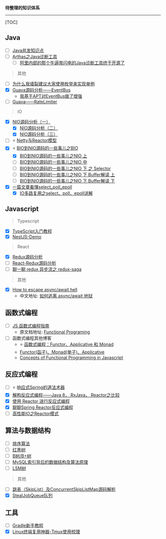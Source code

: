 **待整理的知识体系**

---

[TOC]

## Java

* [ ] [Java并发知识点](https://github.com/CL0610/Java-concurrency)
* [ ] [Arthas之Java诊断工具](https://juejin.im/post/5c1c533df265da610e800e5a?utm_source=gold_browser_extension)
    * [ ] [阿里内部的那个牛逼带闪电的Java诊断工具终于开源了](https://juejin.im/post/5c24b5756fb9a049f23cd0b7?utm_source=gold_browser_extension)

> 其他

* [ ] [为什么我墙裂建议大家使用枚举来实现单例](https://juejin.im/post/5b285d236fb9a00e9b39fdd2?utm_source=gold_browser_extension)
* [x] [Guava源码分析——EventBus](https://juejin.im/post/5b61c852e51d451956055476?utm_source=gold_browser_extension)
    * [我基于APT对EventBus做了增强](https://github.com/IceMimosa/EventBus)
* [ ] [Guava——RateLimiter](http://ifeve.com/guava-ratelimiter/)

> IO

* [x] [NIO源码分析（一）](https://www.jianshu.com/p/4ad93f696fb2)
    * [x] [NIO源码分析（二）](https://www.jianshu.com/p/997cd57da597)
    * [x] [NIO源码分析（三）](https://www.jianshu.com/p/2730a9a02a09)
* [ ] ⭐ [Netty与Reactor模型](https://juejin.im/post/5c492656e51d451d200e4ebf?utm_source=gold_browser_extension)
* [x] ⭐ [BIO到NIO源码的一些事儿之BIO](https://juejin.im/post/5c2cc075f265da611037298e)
    * [x] [BIO到NIO源码的一些事儿之NIO 上](https://juejin.im/post/5c2e23156fb9a049ff4e4009)
    * [ ] [BIO到NIO源码的一些事儿之NIO 中](https://juejin.im/post/5c34d1dd6fb9a049c84fa2ce)
    * [ ] [BIO到NIO源码的一些事儿之NIO 下 之 Selector](https://juejin.im/post/5c3a01d851882525c55fad36)
    * [ ] [BIO到NIO源码的一些事儿之NIO 下 Buffer解读 上](https://juejin.im/post/5c4738c151882525c638144e)
    * [ ] [BIO到NIO源码的一些事儿之NIO 下 Buffer解读 下](https://juejin.im/post/5c653140518825625e4abfc6)
* [x] [一篇文章看懂select_poll_epoll](https://blog.csdn.net/darmao/article/details/78306200)
    * [x] [IO多路复用之select、poll、epoll详解](https://www.cnblogs.com/jeakeven/p/5435916.html)

## Javascript

> Typescript

* [x] [TypeScript入门教程](https://ts.xcatliu.com/)
* [x] [NestJS-Demo](https://github.com/IceMimosa/nest-example)

> React

* [x] [Redux源码分析](https://www.cnblogs.com/createGod/p/9051166.html)
* [ ] [React-Redux源码分析](https://www.cnblogs.com/createGod/p/9077618.html)
* [ ] [聊一聊 redux 异步流之 redux-saga](https://www.jianshu.com/p/e84493c7af35)

> 其他

* [x] [How to escape async/await hell](https://medium.freecodecamp.org/avoiding-the-async-await-hell-c77a0fb71c4c)
    * 中文地址: [如何逃离 async/await 地狱](https://juejin.im/post/5aefbb48f265da0b9b073c40)

## 函数式编程

* [ ] [JS 函数式编程指南](https://llh911001.gitbooks.io/mostly-adequate-guide-chinese/content/)
    * 原文档地址: [Functional Programing](https://mostly-adequate.gitbooks.io/mostly-adequate-guide/)
* [ ] 函数式编程其他博客
    * ⭐ [函数式编程：Functor、Applicative 和 Monad](http://www.cocoachina.com/ios/20151116/14117.html)
    * [Functor(函子)、Monad(单子)、Applicative](https://www.jianshu.com/p/001ff0dd3c30)
    * [Concepts of Functional Programming in Javascript](https://medium.com/the-renaissance-developer/concepts-of-functional-programming-in-javascript-6bc84220d2aa)

## 反应式编程

* [ ] ⭐ [响应式Spring的道法术器](http://blog.51cto.com/liukang/2090163)
* [x] [解构反应式编程——Java 8， RxJava， Reactor之比较](https://juejin.im/entry/5af543c46fb9a07ac85a775c)
* [x] [使用 Reactor 进行反应式编程](https://www.ibm.com/developerworks/cn/java/j-cn-with-reactor-response-encode/index.html?lnk=hmhm)
* [x] [聊聊Spring Reactor反应式编程](https://juejin.im/post/5b3a22a16fb9a024db5ff13e)
* [ ] [高性能IO之Reactor模式](http://www.cnblogs.com/doit8791/p/7461479.html)

## 算法与数据结构

* [ ] [排序算法](https://mp.weixin.qq.com/s/IARShW-67PbcQd6AKMeAsw)
* [ ] [红黑树](http://www.cnblogs.com/yangecnu/p/Introduce-Red-Black-Tree.html)
* [ ] [B树/B+树](https://www.cnblogs.com/vincently/p/4526560.html)
* [ ] [MySQL索引背后的数据结构及算法原理](http://blog.codinglabs.org/articles/theory-of-mysql-index.html)
* [ ] [LSM树]()

> 其他

* [ ] [跳表（SkipList）及ConcurrentSkipListMap源码解析](https://blog.csdn.net/sunxianghuang/article/details/52221913)
* [x] [StealJobQueue队列](http://patamon.me/icemimosa/HBase/Hbase%E6%BA%90%E7%A0%8110_%E6%8F%92%E6%9B%B2StealJobQueue/)

## 工具

* [ ] [Gradle新手教程](https://testerhome.com/topics/1867)
* [x] [Linux终端复用神器-Tmux使用梳理](http://www.cnblogs.com/kevingrace/p/6496899.html)